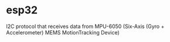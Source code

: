 # esp32
I2C protocol that receives data from MPU-6050 (Six-Axis (Gyro + Accelerometer) MEMS MotionTracking Device)
